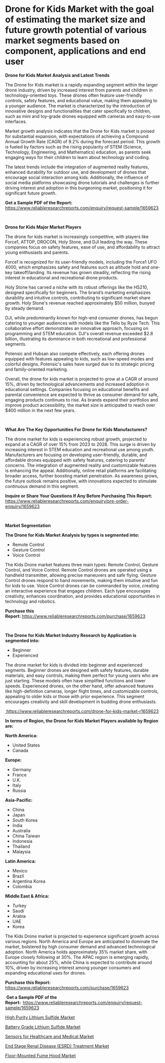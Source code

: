 <p><h1>Drone for Kids Market with the goal of estimating the market size and future growth potential of various market segments based on component, applications and end user</h1></p><p><strong>Drone for Kids Market Analysis and Latest Trends</strong></p>
<p><p>The Drone for Kids market is a rapidly expanding segment within the larger drone industry, driven by increased interest from parents and children in technology-oriented toys. These drones often feature user-friendly controls, safety features, and educational value, making them appealing to a younger audience. The market is characterized by the introduction of innovative designs and functionalities that cater specifically to children, such as mini and toy-grade drones equipped with cameras and easy-to-use interfaces.</p><p>Market growth analysis indicates that the Drone for Kids market is poised for substantial expansion, with expectations of achieving a Compound Annual Growth Rate (CAGR) of 9.2% during the forecast period. This growth is fueled by factors such as the rising popularity of STEM (Science, Technology, Engineering, and Mathematics) education, as parents seek engaging ways for their children to learn about technology and coding.</p><p>The latest trends include the integration of augmented reality features, enhanced durability for outdoor use, and development of drones that encourage social interaction among kids. Additionally, the influence of social media platforms showcasing drone tutorials and challenges is further driving interest and adoption in this burgeoning market, positioning it for significant future growth.</p></p>
<p><strong>Get a Sample PDF of the Report:&nbsp;</strong> <a href="https://www.reliableresearchreports.com/enquiry/request-sample/1659623?utm_campaign=33&utm_medium=2&utm_source=Github&utm_content=ia&utm_term=23032025&utm_id=drone-for-kids">https://www.reliableresearchreports.com/enquiry/request-sample/1659623</a></p>
<p>&nbsp;</p>
<p><strong>Drone for Kids Major Market Players</strong></p>
<p><p>The drone for kids market is increasingly competitive, with players like Force1, ATTOP, DROCON, Holy Stone, and DJI leading the way. These companies focus on safety features, ease of use, and affordability to attract young enthusiasts and parents. </p><p>Force1 is recognized for its user-friendly models, including the Force1 UFO 4000, which emphasizes safety and features such as altitude hold and one-key takeoff/landing. Its revenue has grown steadily, reflecting the rising interest in educational and recreational drone products.</p><p>Holy Stone has carved a niche with its robust offerings like the HS210, designed specifically for beginners. The brand’s marketing emphasizes durability and intuitive controls, contributing to significant market share growth. Holy Stone's revenue reached approximately $50 million, buoyed by steady demand.</p><p>DJI, while predominantly known for high-end consumer drones, has begun catering to younger audiences with models like the Tello by Ryze Tech. This collaborative effort demonstrates an innovative approach, focusing on programming and STEM education. DJI's overall revenue exceeded $2.8 billion, illustrating its dominance in both recreational and professional segments.</p><p>Potensic and Hubsan also compete effectively, each offering drones equipped with features appealing to kids, such as low-speed modes and colorful designs. Potensic's sales have surged due to its strategic pricing and family-oriented marketing.</p><p>Overall, the drone for kids market is projected to grow at a CAGR of around 15%, driven by technological advancements and increased adoption in educational settings. Companies focusing on educational benefits and parental convenience are expected to thrive as consumer demand for safe, engaging products continues to rise. As brands expand their portfolios and improve product accessibility, the market size is anticipated to reach over $400 million in the next few years.</p></p>
<p>&nbsp;</p>
<p><strong>What Are The Key Opportunities For Drone for Kids Manufacturers?</strong></p>
<p><p>The drone market for kids is experiencing robust growth, projected to expand at a CAGR of over 15% from 2023 to 2028. This surge is driven by increasing interest in STEM education and recreational use among youth. Manufacturers are focusing on developing user-friendly, durable, and affordable drones equipped with safety features, catering to parents' concerns. The integration of augmented reality and customizable features is enhancing the appeal. Additionally, online retail platforms are facilitating broader access, further boosting market penetration. As awareness grows, the future outlook remains positive, with innovations expected to stimulate continuous demand in this segment.</p></p>
<p><strong>Inquire or Share Your Questions If Any Before Purchasing This Report:</strong> <a href="https://www.reliableresearchreports.com/enquiry/pre-order-enquiry/1659623?utm_campaign=33&utm_medium=2&utm_source=Github&utm_content=ia&utm_term=23032025&utm_id=drone-for-kids">https://www.reliableresearchreports.com/enquiry/pre-order-enquiry/1659623</a></p>
<p>&nbsp;</p>
<p><strong>Market Segmentation</strong></p>
<p><strong>The Drone for Kids Market Analysis by types is segmented into:</strong></p>
<p><ul><li>Remote Control</li><li>Gesture Control</li><li>Voice Control</li></ul></p>
<p><p>The Kids Drone market features three main types: Remote Control, Gesture Control, and Voice Control. Remote Control drones are operated using a handheld transmitter, allowing precise maneuvers and safe flying. Gesture Control drones respond to hand movements, making them intuitive and fun for kids to use. Voice Control drones can be commanded by voice, creating an interactive experience that engages children. Each type encourages creativity, enhances coordination, and provides educational opportunities in technology and robotics.</p></p>
<p><strong>Purchase this Report:&nbsp;</strong><a href="https://www.reliableresearchreports.com/purchase/1659623?utm_campaign=33&utm_medium=2&utm_source=Github&utm_content=ia&utm_term=23032025&utm_id=drone-for-kids">https://www.reliableresearchreports.com/purchase/1659623</a></p>
<p>&nbsp;</p>
<p><strong>The Drone for Kids Market Industry Research by Application is segmented into:</strong></p>
<p><ul><li>Beginner</li><li>Experienced</li></ul></p>
<p><p>The drone market for kids is divided into beginner and experienced segments. Beginner drones are designed with safety features, durable materials, and easy controls, making them perfect for young users who are just starting. These models often have simplified functions and lower speeds. Experienced drones, on the other hand, offer advanced features like high-definition cameras, longer flight times, and customizable controls, appealing to older kids or those with prior experience. This segment encourages creativity and skill development in budding drone enthusiasts.</p></p>
<p><a href="https://www.reliableresearchreports.com/drone-for-kids-market-r1659623?utm_campaign=33&utm_medium=2&utm_source=Github&utm_content=ia&utm_term=23032025&utm_id=drone-for-kids">&nbsp;https://www.reliableresearchreports.com/drone-for-kids-market-r1659623</a></p>
<p><strong>In terms of Region, the Drone for Kids Market Players available by Region are:</strong></p>
<p>
    <p> <strong> North America: </strong>
        <ul>
            <li>United States</li>
            <li>Canada</li>
        </ul>
        </p> 
    <p> <strong> Europe: </strong>
        <ul>
            <li>Germany</li>
            <li>France</li>
            <li>U.K.</li>
            <li>Italy</li>
            <li>Russia</li>
        </ul>
        </p> 
    <p> <strong> Asia-Pacific: </strong>
        <ul>
            <li>China</li>
            <li>Japan</li>
            <li>South Korea</li>
            <li>India</li>
            <li>Australia</li>
            <li>China Taiwan</li>
            <li>Indonesia</li>
            <li>Thailand</li>
            <li>Malaysia</li>
        </ul>
        </p> 
    <p> <strong> Latin America: </strong>
        <ul>
            <li>Mexico</li>
            <li>Brazil</li>
            <li>Argentina Korea</li>
            <li>Colombia</li>
        </ul>
        </p> 
    <p> <strong> Middle East & Africa: </strong>
        <ul>
            <li>Turkey</li>
            <li>Saudi</li>
            <li>Arabia</li>
            <li>UAE</li>
            <li>Korea</li>
        </ul>
    </p>
    </p>
<p><p>The Kids Drone market is projected to experience significant growth across various regions. North America and Europe are anticipated to dominate the market, bolstered by high consumer demand and advanced technological adoption. North America holds approximately 35% market share, with Europe closely following at 30%. The APAC region is emerging rapidly, accounting for about 25%, while China is expected to contribute around 10%, driven by increasing interest among younger consumers and expanding educational uses for drones.</p></p>
<p><strong>Purchase this Report: </strong><a href="https://www.reliableresearchreports.com/purchase/1659623?utm_campaign=33&utm_medium=2&utm_source=Github&utm_content=ia&utm_term=23032025&utm_id=drone-for-kids">https://www.reliableresearchreports.com/purchase/1659623</a></p>
<p>&nbsp;<strong>Get a Sample PDF of the Report:&nbsp;&nbsp;</strong><a href="https://www.reliableresearchreports.com/enquiry/request-sample/1659623?utm_campaign=33&utm_medium=2&utm_source=Github&utm_content=ia&utm_term=23032025&utm_id=drone-for-kids">https://www.reliableresearchreports.com/enquiry/request-sample/1659623</a></p>
<p><strong></strong></p>
<p><p><a href="https://github.com/sawrovpipolo/Market-Research-Report-List-1/blob/main/high-purity-lithium-sulfide-market.md?utm_campaign=33&utm_medium=2&utm_source=Github&utm_content=ia&utm_term=23032025&utm_id=drone-for-kids">High Purity Lithium Sulfide Market</a></p><p><a href="https://github.com/aarajlyre/Market-Research-Report-List-1/blob/main/battery-grade-lithium-sulfide-market.md?utm_campaign=33&utm_medium=2&utm_source=Github&utm_content=ia&utm_term=23032025&utm_id=drone-for-kids">Battery Grade Lithium Sulfide Market</a></p><p><a href="https://github.com/raaschadonle/Market-Research-Report-List-1/blob/main/sensors-for-healthcare-and-medical-market.md?utm_campaign=33&utm_medium=2&utm_source=Github&utm_content=ia&utm_term=23032025&utm_id=drone-for-kids">Sensors for Healthcare and Medical Market</a></p><p><a href="https://github.com/palenjeppecd/Market-Research-Report-List-1/blob/main/end-stage-renal-disease-esrd-treatment-market.md?utm_campaign=33&utm_medium=2&utm_source=Github&utm_content=ia&utm_term=23032025&utm_id=drone-for-kids">End Stage Renal Disease (ESRD) Treatment Market</a></p><p><a href="https://github.com/lourdesmai100/Market-Research-Report-List-1/blob/main/floor-mounted-fume-hood-market.md?utm_campaign=33&utm_medium=2&utm_source=Github&utm_content=ia&utm_term=23032025&utm_id=drone-for-kids">Floor-Mounted Fume Hood Market</a></p></p>